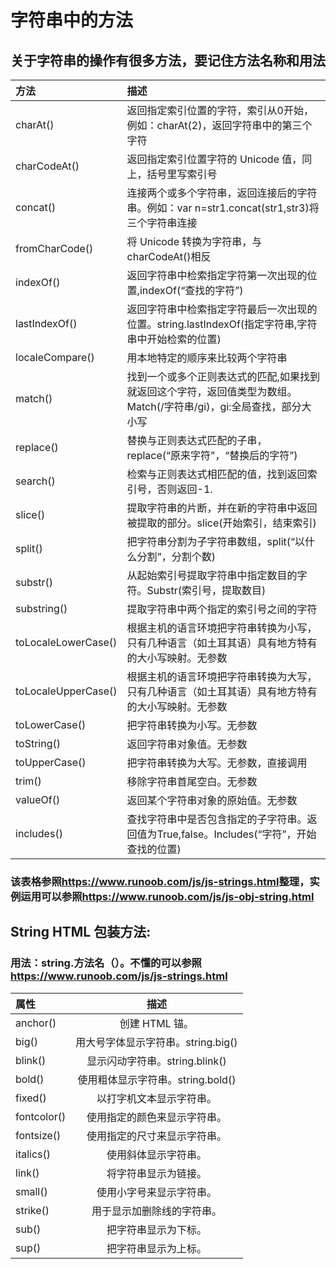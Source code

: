 # 字符串中的方法  

## 关于字符串的操作有很多方法，要记住方法名称和用法
| 方法 | 描述 |
| :------------------- | :---------------------------------------------------------------------------------------------------------- |
| charAt() | 返回指定索引位置的字符，索引从0开始，例如：charAt(2)，返回字符串中的第三个字符 |
| charCodeAt() | 返回指定索引位置字符的 Unicode 值，同上，括号里写索引号 |
| concat()| 连接两个或多个字符串，返回连接后的字符串。例如：var n=str1.concat(str1,str3)将三个字符串连接 |
| fromCharCode() | 将 Unicode 转换为字符串，与charCodeAt()相反 |
| indexOf() | 返回字符串中检索指定字符第一次出现的位置,indexOf(“查找的字符”) |
| lastIndexOf() | 返回字符串中检索指定字符最后一次出现的位置。string.lastIndexOf(指定字符串,字符串中开始检索的位置) |
| localeCompare()| 用本地特定的顺序来比较两个字符串 |
| match() | 找到一个或多个正则表达式的匹配,如果找到就返回这个字符，返回值类型为数组。Match(/字符串/gi)，gi:全局查找，部分大小写 |
| replace() | 替换与正则表达式匹配的子串，replace(“原来字符”，“替换后的字符”) |
| search() | 检索与正则表达式相匹配的值，找到返回索引号，否则返回-1. |
| slice() | 提取字符串的片断，并在新的字符串中返回被提取的部分。slice(开始索引，结束索引) |
| split() | 把字符串分割为子字符串数组，split(“以什么分割”，分割个数) |
| substr() | 从起始索引号提取字符串中指定数目的字符。Substr(索引号，提取数目) |
| substring() | 提取字符串中两个指定的索引号之间的字符 |
| toLocaleLowerCase() | 根据主机的语言环境把字符串转换为小写，只有几种语言（如土耳其语）具有地方特有的大小写映射。无参数 |
| toLocaleUpperCase() | 根据主机的语言环境把字符串转换为大写，只有几种语言（如土耳其语）具有地方特有的大小写映射。无参数 |
| toLowerCase() | 把字符串转换为小写。无参数 |
| toString() | 返回字符串对象值。无参数 |
| toUpperCase() | 把字符串转换为大写。无参数，直接调用 |
| trim() | 移除字符串首尾空白。无参数 |
| valueOf() | 返回某个字符串对象的原始值。无参数 |
| includes() | 查找字符串中是否包含指定的子字符串。返回值为True,false。Includes(“字符”，开始查找的位置) |  
### 该表格参照<https://www.runoob.com/js/js-strings.html>整理，实例运用可以参照<https://www.runoob.com/js/js-obj-string.html>
## String HTML 包装方法:
### 用法：string.方法名（）。不懂的可以参照<https://www.runoob.com/js/js-strings.html>
| 属性 | 描述 | 
| :--------------- | :----------------------: |
| anchor() | 创建 HTML 锚。 |
| big() | 用大号字体显示字符串。string.big() |
| blink() | 显示闪动字符串。string.blink() |
| bold() | 使用粗体显示字符串。string.bold() |
| fixed() | 以打字机文本显示字符串。 |
| fontcolor() | 使用指定的颜色来显示字符串。 |
| fontsize() | 使用指定的尺寸来显示字符串。 |
| italics() | 使用斜体显示字符串。 |
| link() | 将字符串显示为链接。 |
| small() | 使用小字号来显示字符串。 |
| strike() | 用于显示加删除线的字符串。 |
| sub() | 把字符串显示为下标。 |
| sup() | 把字符串显示为上标。 |
